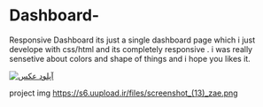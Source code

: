 # Dashboard-
Responsive Dashboard 
its just a single dashboard page which i just develope with css/html and its completely responsive .
i was really sensetive about colors and shape of things and i hope you likes it.


<a href="https://uupload.ir/view/screenshot_(13)_zae.png" target="_blank"><img src="https://s6.uupload.ir/files/screenshot_(13)_zae_thumb.png" border="0" alt="آپلود عکس" /></a>

project img
https://s6.uupload.ir/files/screenshot_(13)_zae.png
